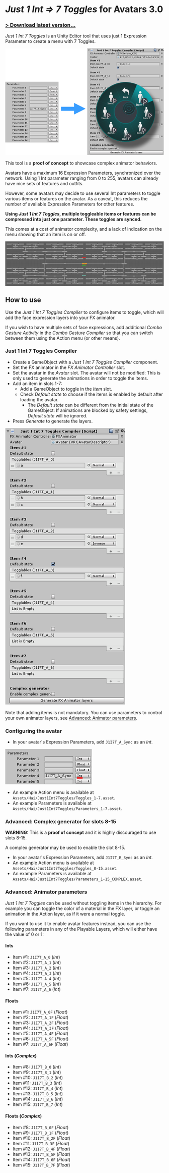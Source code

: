 # *Just 1 Int ⇒ 7 Toggles* for Avatars 3.0

### [> Download latest version...](https://github.com/hai-vr/Just1Int7Toggles/releases)

*Just 1 Int 7 Toggles* is an Unity Editor tool that uses just 1 Expression Parameter to create a menu with 7 Toggles.

![](https://github.com/hai-vr/Just1Int7Toggles/raw/z-res-pictures/Documentation/illustration-parameter-menu.png)

This tool is a **proof of concept** to showcase complex animator behaviors.

Avatars have a maximum 16 Expression Parameters, synchronized over the network.
Using 1 Int parameter ranging from 0 to 255, avatars can already have nice sets of features and outfits.

However, some avatars may decide to use several Int parameters to toggle various items or features on the avatar.
As a caveat, this reduces the number of available Expression Parameters for other features.

**Using *Just 1 Int 7 Toggles*, multiple toggleable items or features can be compressed into just one parameter.
These toggles are synced.**

This comes at a cost of animator complexity, and a lack of indication on the menu showing that an item is on or off.

![](https://github.com/hai-vr/Just1Int7Toggles/raw/z-res-pictures/Documentation/illustration-animator.png)

## How to use

Use the *Just 1 Int 7 Toggles Compiler* to configure items to toggle, which will add the face expression layers into your FX animator.

If you wish to have multiple sets of face expressions, add additional *Combo Gesture Activity* in the *Combo Gesture Compiler* so that you can switch between them using the Action menu (or other means).

### Just 1 Int 7 Toggles Compiler

- Create a GameObject with a *Just 1 Int 7 Toggles Compiler* component.
- Set the FX animator in the *FX Animator Controller* slot.
- Set the avatar in the *Avatar* slot. The avatar will not be modified: This is only used to generate the animations in order to toggle the items.
- Add an item in slots 1-7:
  - Add a GameObject to toggle in the *Item* slot.
  - Check *Default state* to choose if the items is enabled by default after loading the avatar.
    - The *Default state* can be different from the initial state of the GameObject:
      If animations are blocked by safety settings, *Default state* will be ignored.
- Press *Generate* to generate the layers.

![](https://github.com/hai-vr/Just1Int7Toggles/raw/z-res-pictures/Documentation/inspector-compiler.png)

Note that adding items is not mandatory. You can use parameters to control your own animator layers, see [Advanced: Animator parameters](#advanced-animator-parameters).

### Configuring the avatar

- In your avatar's Expression Parameters, add `J1I7T_A_Sync` as an *Int*.

![](https://github.com/hai-vr/Just1Int7Toggles/raw/z-res-pictures/Documentation/inspector-parameters.png)

- An example Action menu is available at `Assets/Hai/Just1Int7Toggles/Toggles_1-7.asset`.
- An example Parameters is available at `Assets/Hai/Just1Int7Toggles/Parameters_1-7.asset`.

### Advanced: Complex generator for slots 8-15

**WARNING:** This is a **proof of concept** and it is highly discouraged to use slots 8-15.

A complex generator may be used to enable the slot 8-15.

- In your avatar's Expression Parameters, add `J1I7T_B_Sync` as an *Int*.
- An example Action menu is available at `Assets/Hai/Just1Int7Toggles/Toggles_8-15.asset`.
- An example Parameters is available at `Assets/Hai/Just1Int7Toggles/Parameters_1-15_COMPLEX.asset`.

### Advanced: Animator parameters

*Just 1 Int 7 Toggles* can be used without toggling items in the hierarchy.
For example you can toggle the color of a material in the FX layer, or toggle an animation in the Action layer, as if it were a normal toggle.

If you want to use it to enable avatar features instead, you can use the following parameters in any of the Playable Layers, which will either have the value of 0 or 1:

#### Ints
- Item #1: `J1I7T_A_0` (*Int*)
- Item #2: `J1I7T_A_1` (*Int*)
- Item #3: `J1I7T_A_2` (*Int*)
- Item #4: `J1I7T_A_3` (*Int*)
- Item #5: `J1I7T_A_4` (*Int*)
- Item #6: `J1I7T_A_5` (*Int*)
- Item #7: `J1I7T_A_6` (*Int*)

#### Floats
- Item #1: `J1I7T_A_0F` (*Float*)
- Item #2: `J1I7T_A_1F` (*Float*)
- Item #3: `J1I7T_A_2F` (*Float*)
- Item #4: `J1I7T_A_3F` (*Float*)
- Item #5: `J1I7T_A_4F` (*Float*)
- Item #6: `J1I7T_A_5F` (*Float*)
- Item #7: `J1I7T_A_6F` (*Float*)

#### Ints (*Complex*)
- Item #8: `J1I7T_B_0` (*Int*)
- Item #9: `J1I7T_B_1` (*Int*)
- Item #10: `J1I7T_B_2` (*Int*)
- Item #11: `J1I7T_B_3` (*Int*)
- Item #12: `J1I7T_B_4` (*Int*)
- Item #13: `J1I7T_B_5` (*Int*)
- Item #14: `J1I7T_B_6` (*Int*)
- Item #15: `J1I7T_B_7` (*Int*)

#### Floats (*Complex*)
- Item #8: `J1I7T_B_0F` (*Float*)
- Item #9: `J1I7T_B_1F` (*Float*)
- Item #10: `J1I7T_B_2F` (*Float*)
- Item #11: `J1I7T_B_3F` (*Float*)
- Item #12: `J1I7T_B_4F` (*Float*)
- Item #13: `J1I7T_B_5F` (*Float*)
- Item #14: `J1I7T_B_6F` (*Float*)
- Item #15: `J1I7T_B_7F` (*Float*)